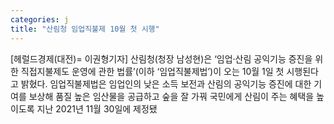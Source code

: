 ```yaml
---
categories: j
title: "산림청 임업직불제 10월 첫 시행"
---
```

[헤럴드경제(대전)= 이권형기자] 산림청(청장 남성현)은 &lsquo;임업&middot;산림 공익기능 증진을 위한 직접지불제도 운영에 관한 법률&rsquo;(이하 &lsquo;임업직불제법&rsquo;)이 오는 10월 1일 첫 시행된다고 밝혔다. 임업직불제법은 임업인의 낮은 소득 보전과 산림의 공익기능 증진에 대한 기여를 보상해 품질 높은 임산물을 공급하고 숲을 잘 가꿔 국민에게 산림이 주는 혜택을 높이도록 지난 2021년 11월 30일에 제정됐